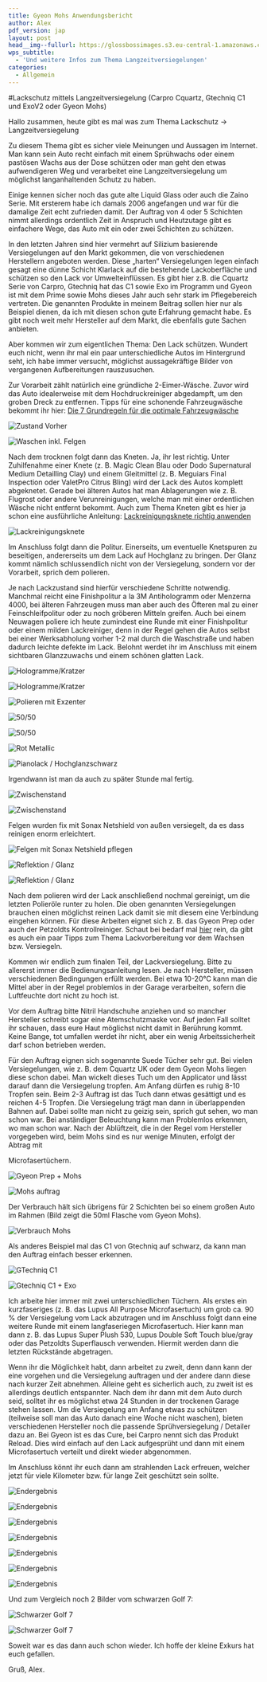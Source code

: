 ```yaml
---
title: Gyeon Mohs Anwendungsbericht
author: Alex
pdf_version: jap
layout: post
head__img--fullurl: https://glossbossimages.s3.eu-central-1.amazonaws.com/alex/audisq5/audi.jpg
wps_subtitle:
  - 'Und weitere Infos zum Thema Langzeitversiegelungen'
categories:
  - Allgemein
---
```

#Lackschutz mittels Langzeitversiegelung (Carpro Cquartz, Gtechniq C1 und ExoV2 oder Gyeon Mohs)

Hallo zusammen,
heute gibt es mal was zum Thema Lackschutz -> Langzeitversiegelung
 
Zu diesem Thema gibt es sicher viele Meinungen und Aussagen im Internet. Man kann sein Auto recht einfach mit einem Sprühwachs oder einem pastösen Wachs aus der Dose schützen oder man geht den etwas aufwendigeren Weg und verarbeitet eine Langzeitversiegelung um möglichst langanhaltenden Schutz zu haben.
 
Einige kennen sicher noch das gute alte Liquid Glass oder auch die Zaino Serie. Mit ersterem habe ich damals 2006 angefangen und war für die damalige Zeit echt zufrieden damit. Der Auftrag von 4 oder 5 Schichten nimmt allerdings ordentlich Zeit in Anspruch und Heutzutage gibt es einfachere Wege, das Auto mit ein oder zwei Schichten zu schützen.
 
In den letzten Jahren sind hier vermehrt auf Silizium basierende Versiegelungen auf den Markt gekommen, die von verschiedenen Herstellern angeboten werden. Diese „harten“ Versiegelungen legen einfach gesagt eine dünne Schicht Klarlack auf die bestehende Lackoberfläche und schützen so den Lack vor Umwelteinflüssen. Es gibt hier z.B. die Cquartz Serie von Carpro, Gtechniq hat das C1 sowie Exo im Programm und Gyeon ist mit dem Prime sowie Mohs dieses Jahr auch sehr stark im Pflegebereich vertreten. Die genannten Produkte in meinem Beitrag sollen hier nur als Beispiel dienen, da ich mit diesen schon gute Erfahrung gemacht habe. Es gibt noch weit mehr Hersteller auf dem Markt, die ebenfalls gute Sachen anbieten.
 
Aber kommen wir zum eigentlichen Thema: Den Lack schützen.
Wundert euch nicht, wenn ihr mal ein paar unterschiedliche Autos im Hintergrund seht, ich habe immer versucht, möglichst aussagekräftige Bilder von vergangenen Aufbereitungen rauszusuchen.
 
Zur Vorarbeit zählt natürlich eine gründliche 2-Eimer-Wäsche. Zuvor wird das Auto idealerweise mit dem Hochdruckreiniger abgedampft, um den groben Dreck zu entfernen.
Tipps für eine schonende Fahrzeugwäsche bekommt ihr hier: [Die 7 Grundregeln für die optimale Fahrzeugwäsche](http://glossboss.de/tipps-tricks/die-7-grundregeln-fuer-die-optimale-fahrzeugwaesche)

![Zustand Vorher](http://abload.de/img/127sto.jpg)

![Waschen inkl. Felgen](http://abload.de/img/262sj6.jpg)


Nach dem trocknen folgt dann das Kneten. Ja, ihr lest richtig. Unter Zuhilfenahme einer Knete (z. B. Magic Clean Blau oder Dodo Supernatural Medium Detailling Clay) und einem Gleitmittel (z. B. Meguiars Final Inspection oder ValetPro Citrus Bling) wird der Lack des Autos komplett abgeknetet. Gerade bei älteren Autos hat man Ablagerungen wie z. B. Flugrost oder andere Verunreinigungen, welche man mit einer ordentlichen Wäsche nicht entfernt bekommt.
Auch zum Thema Kneten gibt es hier ja schon eine ausführliche Anleitung:
[Lackreinigungsknete richtig anwenden](http://glossboss.de/anleitungen/lackreinigungsknete-richtig-anwenden)

![Lackreinigungsknete](http://abload.de/img/39wsq5.jpg)

Im Anschluss folgt dann die Politur. Einerseits, um eventuelle Knetspuren zu beseitigen, andererseits um dem Lack auf Hochglanz zu bringen. Der Glanz kommt nämlich schlussendlich nicht von der Versiegelung, sondern vor der Vorarbeit, sprich dem polieren.
 
Je nach Lackzustand sind hierfür verschiedene Schritte notwendig. Manchmal reicht eine Finishpolitur a la 3M Antihologramm oder Menzerna 4000, bei älteren Fahrzeugen muss man aber auch des Öfteren mal zu einer Feinschleifpolitur oder zu noch gröberen Mitteln greifen.
Auch bei einem Neuwagen poliere ich heute zumindest eine Runde mit einer Finishpolitur oder einem milden Lackreiniger, denn in der Regel gehen die Autos selbst bei einer Werksabholung vorher 1-2 mal durch die Waschstraße und haben dadurch leichte defekte im Lack. Belohnt werdet ihr im Anschluss mit einem sichtbaren Glanzzuwachs und einem schönen glatten Lack.

![Hologramme/Kratzer](http://abload.de/img/52ishh.jpg)

![Hologramme/Kratzer](http://abload.de/img/4d2sje.jpg)

![Polieren mit Exzenter](http://abload.de/img/6wsslx.jpg)

![50/50](http://abload.de/img/7iss0i.jpg)

![50/50](http://abload.de/img/8oaszw.jpg)

![Rot Metallic](http://abload.de/img/9ers5k.jpg)


![Pianolack / Hochglanzschwarz](http://abload.de/img/107qs42.jpg)

Irgendwann ist man da auch zu später Stunde mal fertig.

![Zwischenstand](http://abload.de/img/11ldsc1.jpg)

![Zwischenstand](http://abload.de/img/1245sc8.jpg)

Felgen wurden fix mit Sonax Netshield von außen versiegelt, da es dass reinigen enorm erleichtert.

![Felgen mit Sonax Netshield pflegen](http://abload.de/img/1328shs.jpg)

![Reflektion / Glanz](http://abload.de/img/15o2sdx.jpg)

![Reflektion / Glanz](http://abload.de/img/1648s7a.jpg)

Nach dem polieren wird der Lack anschließend nochmal gereinigt, um die letzten Polieröle runter zu holen. Die oben genannten Versiegelungen brauchen einen möglichst reinen Lack damit sie mit diesem eine Verbindung eingehen können. Für diese Arbeiten eignet sich z. B. das Gyeon Prep oder auch der Petzoldts Kontrollreiniger.
Schaut bei bedarf mal [hier](http://glossboss.de/allgemein/lack-fettfrei-vorbereiten-versiegelung-wachs/) rein, da gibt es auch ein paar Tipps zum Thema Lackvorbereitung vor dem Wachsen bzw. Versiegeln.
 
Kommen wir endlich zum finalen Teil, der Lackversiegelung. Bitte zu allererst immer die Bedienungsanleitung lesen. Je nach Hersteller, müssen verschiedenen Bedingungen erfüllt werden. Bei etwa 10-20°C kann man die Mittel aber in der Regel problemlos in der Garage verarbeiten, sofern die Luftfeuchte dort nicht zu hoch ist.
 
Vor dem Auftrag bitte Nitril Handschuhe anziehen und so mancher Hersteller schreibt sogar eine Atemschutzmaske vor. Auf jeden Fall solltet ihr schauen, dass eure Haut möglichst nicht damit in Berührung kommt. Keine Bange, tot umfallen werdet ihr nicht, aber ein wenig Arbeitssicherheit darf schon betrieben werden.
 
Für den Auftrag eignen sich sogenannte Suede Tücher sehr gut. Bei vielen Versiegelungen, wie z. B. dem Cquartz UK oder dem Gyeon Mohs liegen diese schon dabei. Man wickelt dieses Tuch um den Applicator und lässt darauf dann die Versiegelung tropfen. Am Anfang dürfen es ruhig 8-10 Tropfen sein. Beim 2-3 Auftrag ist das Tuch dann etwas gesättigt und es reichen 4-5 Tropfen. Die Versiegelung trägt man dann in überlappenden Bahnen auf. Dabei sollte man nicht zu geizig sein, sprich gut sehen, wo man schon war. Bei anständiger Beleuchtung kann man Problemlos erkennen, wo man schon war.
Nach der Ablüftzeit, die in der Regel vom Hersteller vorgegeben wird, beim Mohs sind es nur wenige Minuten, erfolgt der Abtrag mit 

Microfasertüchern.

![Gyeon Prep + Mohs](http://abload.de/img/178qsf0.jpg)

![Mohs auftrag](http://abload.de/img/188hs5d.jpg)

Der Verbrauch hält sich übrigens für 2 Schichten bei so einem großen Auto im Rahmen (Bild zeigt die 50ml Flasche vom Gyeon Mohs).

![Verbrauch Mohs](http://abload.de/img/21lnu2p.jpg)

Als anderes Beispiel mal das C1 von Gtechniq auf schwarz, da kann man den Auftrag einfach besser erkennen.

![GTechniq C1](http://abload.de/img/19husyh.jpg)

![Gtechniq C1 + Exo](http://abload.de/img/20bzskg.jpg)

 
Ich arbeite hier immer mit zwei unterschiedlichen Tüchern. Als erstes ein kurzfaseriges (z. B. das Lupus All Purpose Microfasertuch) um grob ca. 90 % der Versiegelung vom Lack abzutragen und im Anschluss folgt dann eine weitere Runde mit einem langfaseriegen Microfasertuch. Hier kann man dann z. B. das Lupus Super Plush 530, Lupus Double Soft Touch blue/gray oder das Petzoldts Superflausch verwenden. Hiermit werden dann die letzten Rückstände abgetragen.
 
Wenn ihr die Möglichkeit habt, dann arbeitet zu zweit, denn dann kann der eine vorgehen und die Versiegelung auftragen und der andere dann diese nach kurzer Zeit abnehmen. Alleine geht es sicherlich auch, zu zweit ist es allerdings deutlich entspannter.
Nach dem ihr dann mit dem Auto durch seid, solltet ihr es möglichst etwa 24 Stunden in der trockenen Garage stehen lassen. Um die Versiegelung am Anfang etwas zu schützen (teilweise soll man das Auto danach eine Woche nicht waschen), bieten verschiedenen Hersteller noch die passende Sprühversiegelung / Detailer dazu an. Bei Gyeon ist es das Cure, bei Carpro nennt sich das Produkt Reload. Dies wird einfach auf den Lack aufgesprüht und dann mit einem Microfasertuch verteilt und direkt wieder abgenommen.

Im Anschluss könnt ihr euch dann am strahlenden Lack erfreuen, welcher jetzt für viele Kilometer bzw. für lange Zeit geschützt sein sollte.

![Endergebnis](http://abload.de/img/22tiu3p.jpg)

![Endergebnis](http://abload.de/img/23hvud4.jpg)

![Endergebnis](http://abload.de/img/24lmu0a.jpg)

![Endergebnis](http://abload.de/img/25lhu6l.jpg)

![Endergebnis](http://abload.de/img/26uputu.jpg)

![Endergebnis](http://abload.de/img/27wxul5.jpg)

![Endergebnis](http://abload.de/img/28hhuoe.jpg)

Und zum Vergleich noch 2 Bilder vom schwarzen Golf 7:

![Schwarzer Golf 7](http://abload.de/img/29lxuc5.jpg)

![Schwarzer Golf 7](http://abload.de/img/30a0ucl.jpg)

Soweit war es das dann auch schon wieder. Ich hoffe der kleine Exkurs hat euch gefallen.

Gruß, Alex.

